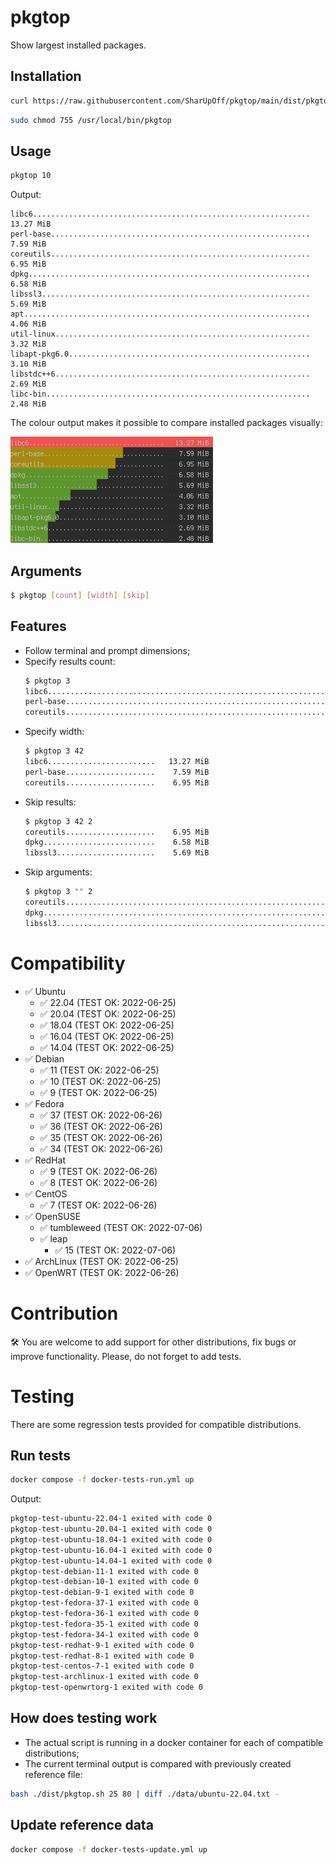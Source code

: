 # pkgtop
Show largest installed packages.

## Installation
```bash
curl https://raw.githubusercontent.com/SharUpOff/pkgtop/main/dist/pkgtop.sh -so - | sudo tee /usr/local/bin/pkgtop > /dev/null
```
```bash
sudo chmod 755 /usr/local/bin/pkgtop
```

## Usage
```bash
pkgtop 10
```
Output:
```
libc6..............................................................   13.27 MiB 
perl-base..........................................................    7.59 MiB 
coreutils..........................................................    6.95 MiB 
dpkg...............................................................    6.58 MiB 
libssl3............................................................    5.69 MiB 
apt................................................................    4.06 MiB 
util-linux.........................................................    3.32 MiB 
libapt-pkg6.0......................................................    3.10 MiB 
libstdc++6.........................................................    2.69 MiB 
libc-bin...........................................................    2.48 MiB 
```

The colour output makes it possible to compare installed packages visually:

![screenshot](pkgtop.png)

## Arguments
```bash
$ pkgtop [count] [width] [skip]
```

## Features
- Follow terminal and prompt dimensions;
- Specify results count:
  ```bash
  $ pkgtop 3
  libc6..............................................................   13.27 MiB 
  perl-base..........................................................    7.59 MiB 
  coreutils..........................................................    6.95 MiB 
  ```
- Specify width:
  ```bash
  $ pkgtop 3 42
  libc6........................   13.27 MiB 
  perl-base....................    7.59 MiB 
  coreutils....................    6.95 MiB 
  ```
- Skip results:
  ```bash
  $ pkgtop 3 42 2
  coreutils....................    6.95 MiB 
  dpkg.........................    6.58 MiB 
  libssl3......................    5.69 MiB 
  ```
- Skip arguments:
  ```bash
  $ pkgtop 3 "" 2
  coreutils..........................................................    6.95 MiB 
  dpkg...............................................................    6.58 MiB 
  libssl3............................................................    5.69 MiB 
  ```

# Compatibility
- ✅ Ubuntu
  - ✅ 22.04 (TEST OK: 2022-06-25)
  - ✅ 20.04 (TEST OK: 2022-06-25)
  - ✅ 18.04 (TEST OK: 2022-06-25)
  - ✅ 16.04 (TEST OK: 2022-06-25)
  - ✅ 14.04 (TEST OK: 2022-06-25)
- ✅ Debian
  - ✅ 11 (TEST OK: 2022-06-25)
  - ✅ 10 (TEST OK: 2022-06-25)
  - ✅ 9 (TEST OK: 2022-06-25)
- ✅ Fedora
  - ✅ 37 (TEST OK: 2022-06-26)
  - ✅ 36 (TEST OK: 2022-06-26)
  - ✅ 35 (TEST OK: 2022-06-26)
  - ✅ 34 (TEST OK: 2022-06-26)
- ✅ RedHat
  - ✅ 9 (TEST OK: 2022-06-26)
  - ✅ 8 (TEST OK: 2022-06-26)
- ✅ CentOS
  - ✅ 7 (TEST OK: 2022-06-26)
- ✅ OpenSUSE
  - ✅ tumbleweed (TEST OK: 2022-07-06)
  - ✅ leap
    - ✅ 15 (TEST OK: 2022-07-06)
- ✅ ArchLinux (TEST OK: 2022-06-25)
- ✅ OpenWRT (TEST OK: 2022-06-26)

# Contribution
🛠 You are welcome to add support for other distributions, fix bugs or improve functionality. Please, do not forget to add tests.

# Testing
There are some regression tests provided for compatible distributions.

## Run tests
```bash
docker compose -f docker-tests-run.yml up
```
Output:
```bash
pkgtop-test-ubuntu-22.04-1 exited with code 0
pkgtop-test-ubuntu-20.04-1 exited with code 0
pkgtop-test-ubuntu-18.04-1 exited with code 0
pkgtop-test-ubuntu-16.04-1 exited with code 0
pkgtop-test-ubuntu-14.04-1 exited with code 0
pkgtop-test-debian-11-1 exited with code 0
pkgtop-test-debian-10-1 exited with code 0
pkgtop-test-debian-9-1 exited with code 0
pkgtop-test-fedora-37-1 exited with code 0
pkgtop-test-fedora-36-1 exited with code 0
pkgtop-test-fedora-35-1 exited with code 0
pkgtop-test-fedora-34-1 exited with code 0
pkgtop-test-redhat-9-1 exited with code 0
pkgtop-test-redhat-8-1 exited with code 0
pkgtop-test-centos-7-1 exited with code 0
pkgtop-test-archlinux-1 exited with code 0
pkgtop-test-openwrtorg-1 exited with code 0
```

## How does testing work
- The actual script is running in a docker container for each of compatible distributions;
- The current terminal output is compared with previously created reference file:
```bash
bash ./dist/pkgtop.sh 25 80 | diff ./data/ubuntu-22.04.txt -
```

## Update reference data
```bash
docker compose -f docker-tests-update.yml up
```
